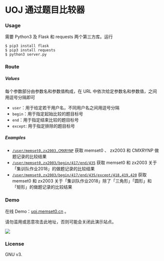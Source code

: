 # UOJ 通过题目比较器

### Usage

需要 Python3 及 Flask 和 requests 两个第三方库。运行

```
$ pip3 install flask
$ pip3 install requests
$ python3 server.py
```

### Route

##### Values

每个参数部分由参数名和参数值构成，在 URL 中依次给定参数名和参数值，之间用逗号分隔即可

* `user`：用于给定若干用户名，不同用户名之间用逗号分隔
* `begin`：用于指定起始比较的题目标号
* `end`：用于指定结束比较的题目标号
* `except`: 用于指定排除的题目标号

##### Examples

* [`/user/memset0,zx2003,CMXRYNP`](https://uoj.memset0.cn/user/memset0,zx2003,CMXRYNP) 获取 memset0 、 zx2003 和 CMXRYNP 做题记录的比较结果
* [`/user/memset0,zx2003/begin/417/end/435`](https://uoj.memset0.cn/user/memset0,zx2003/begin/417/end/435) 获取 memset0 和 zx2003 关于「集训队作业2018」的做题记录的比较结果
* [`/user/memset0,zx2003/begin/417/end/435/except/418,419,420`](https://uoj.memset0.cn/user/memset0,zx2003/begin/417/end/435/except/418,419,420) 获取 memset0 和 zx2003 关于「集训队作业2018」除了「三角形」「圆形」和「矩形」的做题记录的比较结果

### Demo 

在线 Demo：[uoj.memset0.cn](https://uoj.memset0.cn) 。

请勿滥用或恶意攻击此地址，否则可能会关闭此演示站点。

![](https://memset0.github.io/uoj-ac-compare/demo.png)

### License

GNU v3.